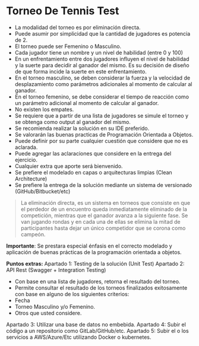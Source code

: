 # **Torneo De Tennis Test**

- La modalidad del torneo es por eliminación directa.
- Puede asumir por simplicidad que la cantidad de jugadores es potencia de 2.
- El torneo puede ser Femenino o Masculino.
- Cada jugador tiene un nombre y un nivel de habilidad (entre 0 y 100)
- En un enfrentamiento entre dos jugadores influyen el nivel de habilidad y la suerte para decidir al ganador del mismo. Es su decisión de diseño de que forma incide la suerte en este enfrentamiento.
- En el torneo masculino, se deben considerar la fuerza y la velocidad de desplazamiento como parámetros adicionales al momento de calcular al ganador.
- En el torneo femenino, se debe considerar el tiempo de reacción como un parámetro adicional al momento de calcular al ganador.
- No existen los empates.
- Se requiere que a partir de una lista de jugadores se simule el torneo y se obtenga como output al ganador del mismo.
- Se recomienda realizar la solución en su IDE preferido.
- Se valorarán las buenas practicas de Programación Orientada a Objetos.
- Puede definir por su parte cualquier cuestión que considere que no es aclarada.
- Puede agregar las aclaraciones que considere en la entrega del ejercicio.
- Cualquier extra que aporte será bienvenido.
- Se prefiere el modelado en capas o arquitecturas limpias (Clean Architecture)
- Se prefiere la entrega de la solución mediante un sistema de versionado (GitHub/Bitbucket/etc)

> La eliminación directa, es un sistema en torneos que consiste en que el perdedor de un encuentro queda inmediatamente eliminado de la competición, mientras que el ganador avanza a la siguiente fase. Se van jugando rondas y en cada una de ellas se elimina la mitad de participantes hasta dejar un único competidor que se corona como campeón.

**Importante**: Se prestara especial énfasis en el correcto modelado y aplicación de buenas prácticas de la programación orientada a objetos.

**Puntos extras:**
Apartado 1: Testing de la solución (Unit Test)
Apartado 2: API Rest (Swagger + Integration Testing)

- Con base en una lista de jugadores, retorna el resultado del torneo.
- Permite consultar el resultado de los torneos finalizados exitosamente con base en alguno de los siguientes criterios:
- Fecha
- Torneo Masculino y/o Femenino.
- Otros que usted considere.

Apartado 3: Utilizar una base de datos no embebida.
Apartado 4: Subir el código a un repositorio como GitLab/GitHub/etc.
Apartado 5: Subir el o los servicios a AWS/Azure/Etc utilizando Docker o kubernetes.
